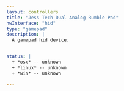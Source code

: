 ```yaml
---
layout: controllers
title: "Jess Tech Dual Analog Rumble Pad"
hwInterface: "hid"
type: "gamepad"
description: |
  A gamepad hid device.


status: |
  + *osx* -- unknown
  + *linux* -- unknown
  + *win* -- unknown

---
```

